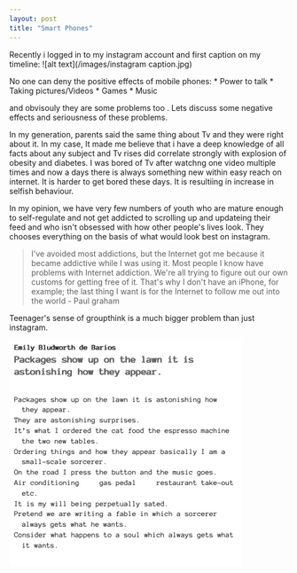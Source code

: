 ```yaml
---
layout: post
title: "Smart Phones"
---
```


Recently i logged in to  my instagram account and first caption on my timeline:
![alt text](/images/instagram caption.jpg)


No one can deny the positive effects of mobile phones:
	* Power to talk
	* Taking pictures/Videos
	* Games
	* Music

and obvisouly they are some problems too . Lets discuss some negative effects and seriousness of these problems.

In my generation, parents said the same thing about Tv and they were right about it. In my case, It made me believe that i have a deep knowledge of all facts about any subject and Tv rises did correlate strongly with explosion of obesity and diabetes. I was bored of Tv after watchng one video multiple times and now a days there is always something new within easy reach on internet. It is harder to get bored these days. It is resultiing in increase in selfish behaviour.

In my opinion, we have very few numbers of youth who are mature enough to self-regulate and not get addicted to scrolling up and updateing their feed and who isn't obsessed with how other people's lives look. They chooses everything on the basis of what would look best on instagram.

>I've avoided most addictions, but the Internet got me because it became addictive while I was using it. Most people I know have problems with Internet addiction. We're all trying to figure out our own customs for getting free of it. That's why I don't have an iPhone, for example; the last thing I want is for the Internet to follow me out into the world - Paul graham

Teenager's sense of groupthink is a much bigger problem than just instagram.



![alt text](/images/text123.jpg)